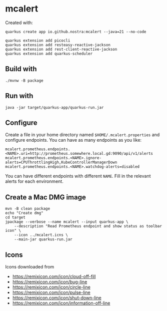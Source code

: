 # mcalert

Created with:

```shell
quarkus create app io.github.nostra:mcalert --java=21 --no-code
```
```shell
quarkus extension add picocli
quarkus extension add resteasy-reactive-jackson
quarkus extension add rest-client-reactive-jackson
quarkus extension add quarkus-scheduler
```

## Build with

```shell
./mvnw -B package
```

## Run with

```shell
java -jar target/quarkus-app/quarkus-run.jar 
```

## Configure

Create a file in your home directory named `$HOME/.mcalert.properties` and
configure endpoints. You can have as many endpoints as you like:
```
mcalert.prometheus.endpoints.<NAME>.uri=http://prometheus.somewhere.local.gd:9090/api/v1/alerts
mcalert.prometheus.endpoints.<NAME>.ignore-alerts=CPUThrottlingHigh,KubeControllerManagerDown
mcalert.prometheus.endpoints.<NAME>.watchdog-alerts=disabled
```
You can have different endpoints with different `NAME`. Fill in the relevant alerts for each environment.

## Create a Mac DMG image

```shell
mvn -B clean package
echo "Create dmg"
cd target
jpackage --verbose --name mcalert --input quarkus-app \
    --description "Read Prometheus endpoint and show status as toolbar icon" \
    --icon ../mcalert.icns \
    --main-jar quarkus-run.jar 
```

## Icons

Icons downloaded from
- https://remixicon.com/icon/cloud-off-fill
- https://remixicon.com/icon/bug-line
- https://remixicon.com/icon/circle-line
- https://remixicon.com/icon/pulse-line
- https://remixicon.com/icon/shut-down-line
- https://remixicon.com/icon/information-off-line
